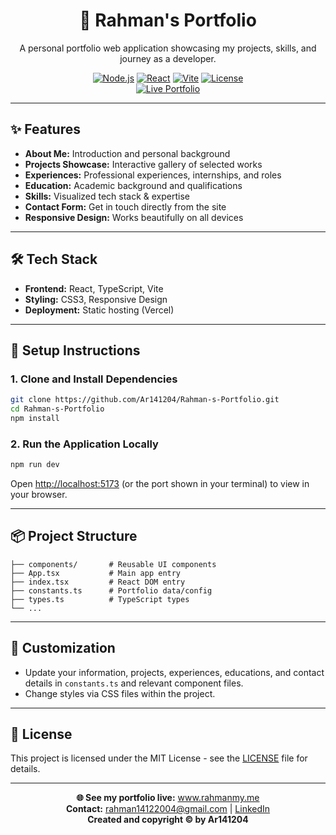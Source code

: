 <div align="center">
  <h1>🌟 Rahman's Portfolio</h1>
  <p>A personal portfolio web application showcasing my projects, skills, and journey as a developer.</p>
  
  <a href="https://nodejs.org/en/"><img src="https://img.shields.io/badge/Node.js-18%2B-green" alt="Node.js"></a>
  <a href="https://react.dev/"><img src="https://img.shields.io/badge/React-18-blue" alt="React"></a>
  <a href="https://vitejs.dev/"><img src="https://img.shields.io/badge/Vite-4.0%2B-ff69b4" alt="Vite"></a>
  <a href="LICENSE"><img src="https://img.shields.io/badge/License-MIT-brightgreen" alt="License"></a>
  <br>
  <a href="https://www.rahmanmy.me/">
    <img src="https://img.shields.io/badge/Live%20Portfolio-rahmanmy.me-blue?logo=firefox-browser" alt="Live Portfolio">
  </a>
</div>

---

## ✨ Features

- **About Me:** Introduction and personal background
- **Projects Showcase:** Interactive gallery of selected works
- **Experiences:** Professional experiences, internships, and roles
- **Education:** Academic background and qualifications
- **Skills:** Visualized tech stack & expertise
- **Contact Form:** Get in touch directly from the site
- **Responsive Design:** Works beautifully on all devices

---

## 🛠️ Tech Stack

- **Frontend:** React, TypeScript, Vite
- **Styling:** CSS3, Responsive Design
- **Deployment:** Static hosting (Vercel)

---

## 🚀 Setup Instructions

### 1. Clone and Install Dependencies

```bash
git clone https://github.com/Ar141204/Rahman-s-Portfolio.git
cd Rahman-s-Portfolio
npm install
```

### 2. Run the Application Locally

```bash
npm run dev
```

Open [http://localhost:5173](http://localhost:5173) (or the port shown in your terminal) to view in your browser.

---

## 📦 Project Structure

```plaintext
├── components/       # Reusable UI components
├── App.tsx           # Main app entry
├── index.tsx         # React DOM entry
├── constants.ts      # Portfolio data/config
├── types.ts          # TypeScript types
└── ...
```

---

## 📝 Customization

- Update your information, projects, experiences, educations, and contact details in `constants.ts` and relevant component files.
- Change styles via CSS files within the project.

---

## 📄 License

This project is licensed under the MIT License - see the [LICENSE](LICENSE) file for details.

---

<p align="center">
  <b>🌐 See my portfolio live:</b> <a href="https://www.rahmanmy.me/">www.rahmanmy.me</a><br>
  <b>Contact:</b> <a href="mailto:rahman14122004@gmail.com">rahman14122004@gmail.com</a> |
  <a href="https://www.linkedin.com/in/rahman141204">LinkedIn</a><br>
  <b>Created and copyright © by Ar141204</b>
</p>
